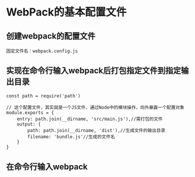 # WebPack的基本配置文件

## 创建webpack的配置文件

    固定文件名：webpack.config.js

## 实现在命令行输入webpack后打包指定文件到指定输出目录

    const path = require('path')

    // 这个配置文件，其实就是一个JS文件，通过Node中的模块操作，向外暴露一个配置对象
    module.exports = {
        entry: path.join(__dirname, 'src/main.js'),//需打包的文件
        output: {
            path: path.join(__dirname, 'dist'),//生成文件的输出目录
            filename: 'bundle.js'//生成的文件名 
        }
    }

## 在命令行输入webpack
